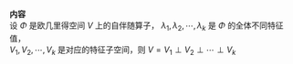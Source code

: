 **内容**  
设 $\Phi$ 是欧几里得空间 $V$ 上的自伴随算子， $\lambda_1,\lambda_2,\cdots,\lambda_k$ 是 $\Phi$ 的全体不同特征值，  
$V_1,V_2,\cdots,V_k$ 是对应的特征子空间，则 $V=V_1\perp V_2\perp\cdots\perp V_k$  
